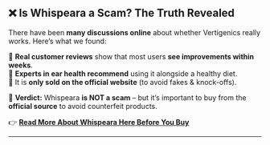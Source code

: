 ## ❌ Is Whispeara a Scam? The Truth Revealed  

There have been **many discussions online** about whether Vertigenics really works. Here’s what we found:  

🔹 **Real customer reviews** show that most users **see improvements within weeks**.  
🔹 **Experts in ear health recommend** using it alongside a healthy diet.  
🔹 It is **only sold on the official website** (to avoid fakes & knock-offs).  

📌 **Verdict:** Whispeara **is NOT a scam** – but it’s important to buy from the **official source** to avoid counterfeit products.  

👉 **[Read More About Whispeara Here Before You Buy](https://clevershopper.info/whispeara-reviews-is-this-spray-legit-or-scam/)**  

---

